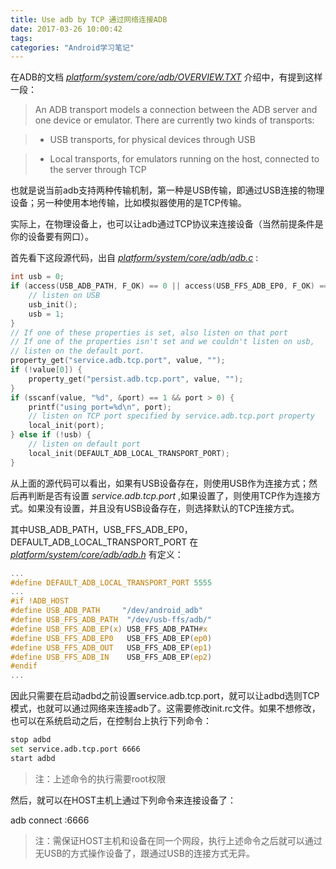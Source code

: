 ```yaml
---
title: Use adb by TCP 通过网络连接ADB
date: 2017-03-26 10:00:42
tags:
categories: "Android学习笔记"
---
```


在ADB的文档 _[platform/system/core/adb/OVERVIEW.TXT](https://android.googlesource.com/platform/system/core/+/android-4.4_r1/adb/OVERVIEW.TXT)_ 介绍中，有提到这样一段：

> An ADB transport models a connection between the ADB server and one device
    or emulator. There are currently two kinds of transports:

>   - USB transports, for physical devices through USB

>   - Local transports, for emulators running on the host, connected to
         the server through TCP

也就是说当前adb支持两种传输机制，第一种是USB传输，即通过USB连接的物理设备；另一种使用本地传输，比如模拟器使用的是TCP传输。

实际上，在物理设备上，也可以让adb通过TCP协议来连接设备（当然前提条件是你的设备要有网口）。

<!--more-->

首先看下这段源代码，出自 _[platform/system/core/adb/adb.c](https://android.googlesource.com/platform/system/core/+/android-4.4_r1/adb/adb.c)_ :

```c
int usb = 0;
if (access(USB_ADB_PATH, F_OK) == 0 || access(USB_FFS_ADB_EP0, F_OK) == 0) {
    // listen on USB
    usb_init();
    usb = 1;
}
// If one of these properties is set, also listen on that port
// If one of the properties isn't set and we couldn't listen on usb,
// listen on the default port.
property_get("service.adb.tcp.port", value, "");
if (!value[0]) {
    property_get("persist.adb.tcp.port", value, "");
}
if (sscanf(value, "%d", &port) == 1 && port > 0) {
    printf("using port=%d\n", port);
    // listen on TCP port specified by service.adb.tcp.port property
    local_init(port);
} else if (!usb) {
    // listen on default port
    local_init(DEFAULT_ADB_LOCAL_TRANSPORT_PORT);
}
```

从上面的源代码可以看出，如果有USB设备存在，则使用USB作为连接方式；然后再判断是否有设置 _service.adb.tcp.port_ ,如果设置了，则使用TCP作为连接方式。如果没有设置，并且没有USB设备存在，则选择默认的TCP连接方式。

其中USB_ADB_PATH，USB_FFS_ADB_EP0， DEFAULT_ADB_LOCAL_TRANSPORT_PORT 在 _[platform/system/core/adb/adb.h](https://android.googlesource.com/platform/system/core/+/android-4.4_r1/adb/adb.h)_ 有定义：

```c
...
#define DEFAULT_ADB_LOCAL_TRANSPORT_PORT 5555
...
#if !ADB_HOST
#define USB_ADB_PATH     "/dev/android_adb"
#define USB_FFS_ADB_PATH  "/dev/usb-ffs/adb/"
#define USB_FFS_ADB_EP(x) USB_FFS_ADB_PATH#x
#define USB_FFS_ADB_EP0   USB_FFS_ADB_EP(ep0)
#define USB_FFS_ADB_OUT   USB_FFS_ADB_EP(ep1)
#define USB_FFS_ADB_IN    USB_FFS_ADB_EP(ep2)
#endif
...
```

因此只需要在启动adbd之前设置service.adb.tcp.port，就可以让adbd选则TCP模式，也就可以通过网络来连接adb了。这需要修改init.rc文件。如果不想修改，也可以在系统启动之后，在控制台上执行下列命令：

```sh
stop adbd
set service.adb.tcp.port 6666
start adbd
```

>注：上述命令的执行需要root权限

然后，就可以在HOST主机上通过下列命令来连接设备了：

adb connect <ip-of-device>:6666

>注：需保证HOST主机和设备在同一个网段，执行上述命令之后就可以通过无USB的方式操作设备了，跟通过USB的连接方式无异。
